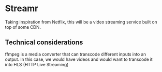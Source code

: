 # Streamr

Taking inspiration from Netflix, this will be a video streaming service built on 
top of some CDN.

## Technical considerations

ffmpeg is a media converter that can transcode different inputs into an output. In this case, we would have videos and would want to transcode it into HLS (HTTP Live Streaming)
